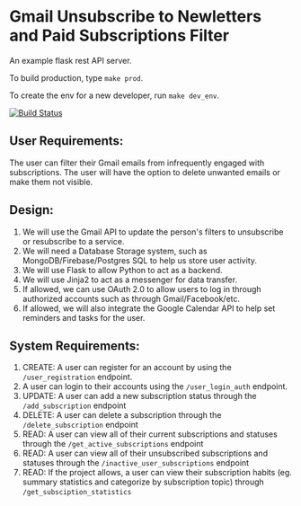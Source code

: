 # Gmail Unsubscribe to Newletters and Paid Subscriptions Filter
An example flask rest API server.

To build production, type `make prod`.

To create the env for a new developer, run `make dev_env`.

[![Build Status](https://app.travis-ci.com/meishinlee/SWE-Team.svg?branch=master)](https://app.travis-ci.com/meishinlee/SWE-Team)
## User Requirements:
  The user can filter their Gmail emails from infrequently engaged with subscriptions. The user will have the option to delete unwanted emails or make them not visible. 

## Design: 
1. We will use the Gmail API to update the person's filters to unsubscribe or resubscribe to a service. 
2. We will need a Database Storage system, such as MongoDB/Firebase/Postgres SQL to help us store user activity. 
3. We will use Flask to allow Python to act as a backend.
4. We will use Jinja2 to act as a messenger for data transfer.  
5. If allowed, we can use OAuth 2.0 to allow users to log in through authorized accounts such as through Gmail/Facebook/etc. 
6. If allowed, we will also integrate the Google Calendar API to help set reminders and tasks for the user. 

## System Requirements: 
1. CREATE: A user can register for an account by using the `/user_registration` endpoint. 
2. A user can login to their accounts using the `/user_login_auth` endpoint. 
3. UPDATE: A user can add a new subscription status through the `/add_subscription` endpoint 
4. DELETE: A user can delete a subscription through the `/delete_subscription` endpoint 
5. READ: A user can view all of their current subscriptions and statuses through the `/get_active_subscriptions` endpoint 
6. READ: A user can view all of their unsubscribed subscriptions and statuses through the `/inactive_user_subscriptions` endpoint
7. READ: If the project allows, a user can view their subscription habits (eg. summary statistics and categorize by subscription topic) through `/get_subsciption_statistics` 
